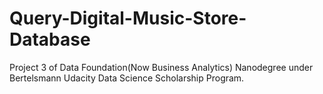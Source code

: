 # Query-Digital-Music-Store-Database
Project 3 of Data Foundation(Now Business Analytics) Nanodegree under Bertelsmann Udacity Data Science Scholarship Program.
